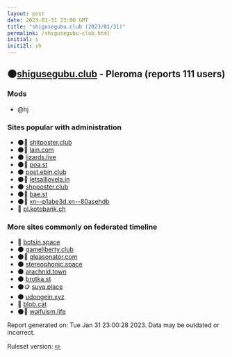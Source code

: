 ```yaml
---
layout: post
date: 2023-01-31 23:00 GMT
title: "shigusegubu.club (2023/01/31)"
permalink: /shigusegubu-club.html
initial: s
initi2l: sh
---
```


## 🌑[shigusegubu.club](https://shigusegubu.club) - Pleroma (reports 111 users)

### Mods
 * @hj

### Sites popular with administration

* 🌑🧸 [shitposter.club](/shitposter-club.html)
* 🌑🧸 [lain.com](/lain-com.html)
* 🌑 [lizards.live](/lizards-live.html)
* 🌑🧸 [poa.st](/poa-st.html)
* 🌑 [post.ebin.club](/post-ebin-club.html)
* 🌑🧸 [letsalllovela.in](/letsalllovela-in.html)
* 🌑 [shpposter.club](/shpposter-club.html)
* 🌑🧸 [bae.st](/bae-st.html)
* 🌑🧸 [xn--p1abe3d.xn--80asehdb](/xn--p1abe3d-xn--80asehdb.html)
* 🐘 [pl.kotobank.ch](/pl-kotobank-ch.html)

### More sites commonly on federated timeline

* 🐘 [botsin.space](/botsin-space.html)
* 🌑 [gameliberty.club](/gameliberty-club.html)
* 🌑🧸 [gleasonator.com](/gleasonator-com.html)
* 🌑 [stereophonic.space](/stereophonic-space.html)
* 🌑 [arachnid.town](/arachnid-town.html)
* 🌑 [brotka.st](/brotka-st.html)
* 🌑🪙 [suya.place](/suya-place.html)
* 🌑 [udongein.xyz](/udongein-xyz.html)
* 🧸 [blob.cat](/blob-cat.html)
* 🌑🧸 [waifuism.life](/waifuism-life.html)

Report generated on: Tue Jan 31 23:00:28 2023. Data may be outdated or incorrect.

Ruleset version: [✏️](/version-pencil)
